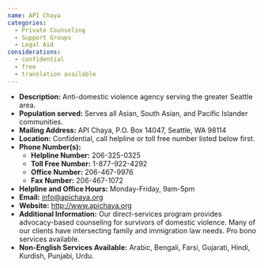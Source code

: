 ```yaml
---
name: API Chaya
categories:
  - Private Counseling
  - Support Groups
  - Legal Aid
considerations:
  - confidential
  - free
  - translation available
---
```

- **Description:** Anti-domestic violence agency serving the greater Seattle area.
- **Population served:** Serves all Asian, South Asian, and Pacific Islander communities.
- **Mailing Address:** API Chaya, P.O. Box 14047, Seattle, WA 98114
- **Location:** Confidential, call helpline or toll free number listed below first.
- **Phone Number(s):**
  - **Helpline Number:** 206-325-0325
  - **Toll Free Number:** 1-877-922-4292
  - **Office Number:** 206-467-9976
  - **Fax Number:** 206-467-1072
- **Helpline and Office Hours:** Monday-Friday, 9am-5pm
- **Email:** info@apichaya.org
- **Website:** <http://www.apichaya.org>
- **Additional Information:** Our direct-services program provides advocacy-based counseling for survivors of domestic violence. Many of our clients have intersecting family and immigration law needs. Pro bono services available.
- **Non-English Services Available:** Arabic, Bengali, Farsi, Gujarati, Hindi, Kurdish, Punjabi, Urdu.
